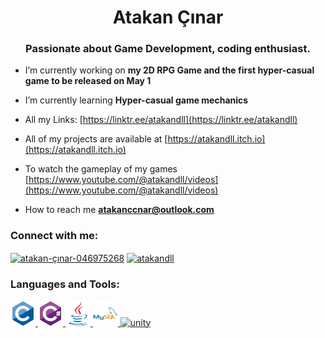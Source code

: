 <h1 align="center">Atakan Çınar</h1>
<h3 align="center">Passionate about Game Development, coding enthusiast.</h3>

- I’m currently working on **my 2D RPG Game and the first hyper-casual game to be released on May 1**

- I’m currently learning **Hyper-casual game mechanics**

- All my Links: [https://linktr.ee/atakandll](https://linktr.ee/atakandll)

- All of my projects are available at [https://atakandll.itch.io](https://atakandll.itch.io)

- To watch the gameplay of my games [https://www.youtube.com/@atakandll/videos](https://www.youtube.com/@atakandll/videos)

- How to reach me **atakanccnar@outlook.com**

<h3 align="left">Connect with me:</h3>
<p align="left">
<a href="https://linkedin.com/in/atakan-çınar-046975268" target="blank"><img align="center" src="https://raw.githubusercontent.com/rahuldkjain/github-profile-readme-generator/master/src/images/icons/Social/linked-in-alt.svg" alt="atakan-çınar-046975268" height="30" width="40" /></a>
<a href="https://www.youtube.com/@atakandll/videos" target="blank"><img align="center" src="https://raw.githubusercontent.com/rahuldkjain/github-profile-readme-generator/master/src/images/icons/Social/youtube.svg" alt="atakandll" height="30" width="40" /></a>
</p>

<h3 align="left">Languages and Tools:</h3>
<p align="left"> <a href="https://www.cprogramming.com/" target="_blank" rel="noreferrer"> <img src="https://raw.githubusercontent.com/devicons/devicon/master/icons/c/c-original.svg" alt="c" width="40" height="40"/> </a> <a href="https://www.w3schools.com/cs/" target="_blank" rel="noreferrer"> <img src="https://raw.githubusercontent.com/devicons/devicon/master/icons/csharp/csharp-original.svg" alt="csharp" width="40" height="40"/> </a> <a href="https://www.java.com" target="_blank" rel="noreferrer"> <img src="https://raw.githubusercontent.com/devicons/devicon/master/icons/java/java-original.svg" alt="java" width="40" height="40"/> </a> <a href="https://www.mysql.com/" target="_blank" rel="noreferrer"> <img src="https://raw.githubusercontent.com/devicons/devicon/master/icons/mysql/mysql-original-wordmark.svg" alt="mysql" width="40" height="40"/> </a> <a href="https://unity.com/" target="_blank" rel="noreferrer"> <img src="https://www.vectorlogo.zone/logos/unity3d/unity3d-icon.svg" alt="unity" width="40" height="40"/> </a> </p>
